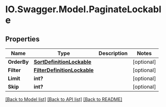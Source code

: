 # IO.Swagger.Model.PaginateLockable
## Properties

Name | Type | Description | Notes
------------ | ------------- | ------------- | -------------
**OrderBy** | [**SortDefinitionLockable**](SortDefinitionLockable.md) |  | [optional] 
**Filter** | [**FilterDefinitionLockable**](FilterDefinitionLockable.md) |  | [optional] 
**Limit** | **int?** |  | [optional] 
**Skip** | **int?** |  | [optional] 

[[Back to Model list]](../README.md#documentation-for-models) [[Back to API list]](../README.md#documentation-for-api-endpoints) [[Back to README]](../README.md)

